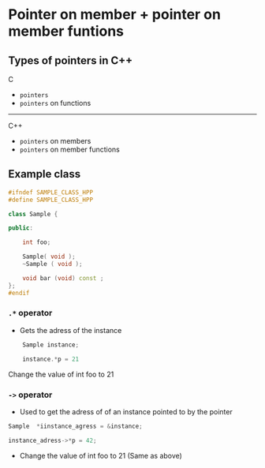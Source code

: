 # Pointer on member + pointer on member funtions

## Types of pointers in C++

C

- `pointers`
- `pointers` on functions

___

C++

- `pointers` on members
- `pointers` on member functions

## Example class

```cpp
#ifndef SAMPLE_CLASS_HPP
#define SAMPLE_CLASS_HPP

class Sample {

public:

    int foo;

    Sample( void );
    ~Sample ( void );

    void bar (void) const ;
};
#endif
```

### `.*` operator

- Gets the adress of the instance

```cpp
    Sample instance;

    instance.*p = 21
```

Change the value of int foo to 21

### `->` operator

- Used to get the adress of of an instance pointed to by the pointer

```cpp
Sample  *iinstance_agress = &instance;

instance_adress->*p = 42;
```

- Change the value of int foo to 21
(Same as above)
